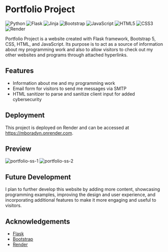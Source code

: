 # Portfolio Project
![Python](https://img.shields.io/badge/python-3670A0?style=for-the-badge&logo=python&logoColor=ffdd54)
![Flask](https://img.shields.io/badge/flask-%23000.svg?style=for-the-badge&logo=flask&logoColor=white)
![Jinja](https://img.shields.io/badge/jinja-white.svg?style=for-the-badge&logo=jinja&logoColor=black)
![Bootstrap](https://img.shields.io/badge/bootstrap-%23563D7C.svg?style=for-the-badge&logo=bootstrap&logoColor=white)
![JavaScript](https://img.shields.io/badge/javascript-%23323330.svg?style=for-the-badge&logo=javascript&logoColor=%23F7DF1E)
![HTML5](https://img.shields.io/badge/html5-%23E34F26.svg?style=for-the-badge&logo=html5&logoColor=white)
![CSS3](https://img.shields.io/badge/css3-%231572B6.svg?style=for-the-badge&logo=css3&logoColor=white)
![Render](https://img.shields.io/badge/Render-%46E3B7.svg?style=for-the-badge&logo=render&logoColor=white)

Portfolio Project is a website created with Flask framework, Bootstrap 5, CSS, HTML, and JavaScript. Its purpose is to act as a source of information about my programming work and also to allow visitors to check out my other websites and programs through attached hyperlinks.

## Features
- Information about me and my programming work
- Email form for visitors to send me messages via SMTP
- HTML sanitizer to parse and sanitize client input for added cybersecurity

## Deployment
This project is deployed on Render and can be accessed at https://mboradyn.onrender.com.

## Preview
![portfolio-ss-1](https://github.com/Veluthil/Portfolio-Project/assets/108438343/69b54b8a-d4e5-49fd-9d0e-ac6e519c36d9)
![portfolio-ss-2](https://github.com/Veluthil/Portfolio-Project/assets/108438343/6cb84bf8-19c0-4e21-8097-2fc7d3d805ad)


## Future Development
I plan to further develop this website by adding more content, showcasing programming examples, improving the design and user experience, and incorporating additional features to make it more engaging and useful to visitors.

## Acknowledgements
- <a href="https://flask.palletsprojects.com/en/2.3.x/">Flask</a>
- <a href="https://getbootstrap.com/">Bootstrap</a>
- <a href="https://render.com/">Render</a>
